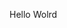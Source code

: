 Hello Wolrd












































































































































































































































































































































































































































































































































































































































































































































































































































































































































































































































































































































































































































































































































































































































































































































































































































































































































































































































































































































































































































































































































































































































































































































































































































































































































































































































































































































































































































































































































































































































































































































































































































































































































































































































































































































































































































































































































































































































































































































































































































































































































































































































































































































































































































































































































































































































































































































































































































